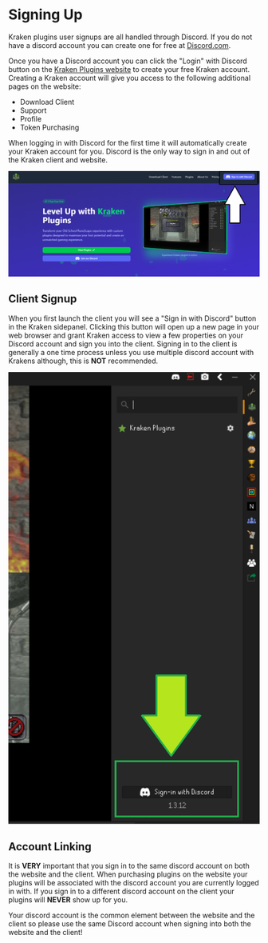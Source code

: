 # Signing Up

Kraken plugins user signups are all handled through Discord. If you do not have a discord account you can create one for
free at [Discord.com](https://discord.com/). 

Once you have a Discord account you can click the "Login" with Discord button on the [Kraken Plugins website](https://kraken-plugins.com)
to create your free Kraken account. Creating a Kraken account will give you access to the following additional pages on the website:

- Download Client
- Support
- Profile
- Token Purchasing

When logging in with Discord for the first time it will automatically create your Kraken account for you. Discord is the 
only way to sign in and out of the Kraken client and website.

![signup-button](images/sign-up.png)

## Client Signup

When you first launch the client you will see a "Sign in with Discord" button in the Kraken sidepanel. Clicking this 
button will open up a new page in your web browser and grant Kraken access to view a few properties on your Discord account
and sign you into the client. Signing in to the client is generally a one time process unless you use multiple discord
account with Krakens although, this is **NOT** recommended.

![client-signin](images/sign-up-client.png)

## Account Linking

It is **VERY** important that you sign in to the same discord account on both the website and the client. When purchasing plugins on the website
your plugins will be associated with the discord account you are currently logged in with. If you sign in to a different discord account on the client
your plugins will **NEVER** show up for you.

Your discord account is the common element between the website and the client so please use the same Discord account when signing
into both the website and the client!